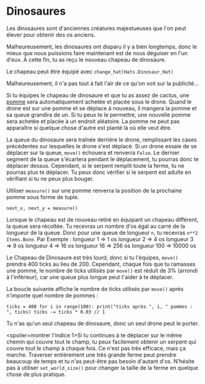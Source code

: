 # Dinosaures
Les dinosaures sont d'anciennes créatures majestueuses que l'on peut élever pour obtenir des os anciens.

Malheureusement, les dinosaures ont disparu il y a bien longtemps, donc le mieux que nous puissions faire maintenant est de nous déguiser en l'un d'eux.
À cette fin, tu as reçu le nouveau chapeau de dinosaure.

Le chapeau peut être équipé avec
`change_hat(Hats.Dinosaur_Hat)`

Malheureusement, il n'a pas tout à fait l'air de ce qu'on voit sur la publicité...

Si tu équipes le chapeau de dinosaure et que tu as assez de cactus, une [pomme](objects/apple) sera automatiquement achetée et placée sous le drone.
Quand le drone est sur une pomme et se déplace à nouveau, il mangera la pomme et sa queue grandira de un. Si tu peux te le permettre, une nouvelle pomme sera achetée et placée à un endroit aléatoire.
La pomme ne peut pas apparaître si quelque chose d'autre est planté là où elle veut être.

La queue du dinosaure sera traînée derrière le drone, remplissant les cases précédentes sur lesquelles le drone s'est déplacé. Si un drone essaie de se déplacer sur la queue, `move()` échouera et renverra `False`. 
Le dernier segment de la queue s'écartera pendant le déplacement, tu pourras donc te déplacer dessus. Cependant, si le serpent remplit toute la ferme, tu ne pourras plus te déplacer. Tu peux donc vérifier si le serpent est adulte en vérifiant si tu ne peux plus bouger.

Utiliser `measure()` sur une pomme renverra la position de la prochaine pomme sous forme de tuple.

`next_x, next_y = measure()`

Lorsque le chapeau est de nouveau retiré en équipant un chapeau différent, la queue sera récoltée.
Tu recevras un nombre d'os égal au carré de la longueur de la queue. Donc pour une queue de longueur `n`, tu recevras `n**2` `Items.Bone`. 
Par Exemple :
longueur 1 => 1 os
longueur 2 => 4 os
longueur 3 => 9 os
longueur 4 => 16 os
longueur 16 => 256 os
longueur 100 => 10000 os

Le Chapeau de Dinosaure est très lourd, donc si tu l'équipes, `move()` prendra 400 ticks au lieu de 200. Cependant, chaque fois que tu ramasses une pomme, le nombre de ticks utilisés par `move()` est réduit de 3% (arrondi à l'inférieur), car une queue plus longue peut t'aider à te déplacer.

La boucle suivante affiche le nombre de ticks utilisés par `move()` après n'importe quel nombre de pommes :

`ticks = 400
for i in range(100):
    print("ticks après ", i, " pommes : ", ticks)
    ticks -= ticks * 0.03 // 1`

Tu n'as qu'un seul chapeau de dinosaure, donc un seul drone peut le porter.

<spoiler=montrer l'indice 1>Si tu continues à te déplacer sur le même chemin qui couvre tout le champ, tu peux facilement obtenir un serpent qui couvre tout le champ à chaque fois. Ce n'est pas très efficace, mais ça marche.
Traverser entièrement une très grande ferme peut prendre beaucoup de temps et tu n'as peut-être pas besoin d'autant d'os. N'hésite pas à utiliser `set_world_size()` pour changer la taille de la ferme en quelque chose de plus pratique.</spoiler>